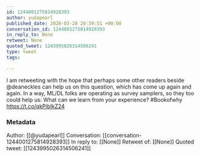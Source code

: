 ```yaml
---
id: 1244001275814928393
author: yudapearl
published_date: 2020-03-28 20:39:51 +00:00
conversation_id: 1244001275814928393
in_reply_to: None
retweet: None
quoted_tweet: 1243995026314506241
type: tweet
tags:

---
```


I am retweeting with the hope that perhaps some other readers beside @deaneckles can help us on this question, which has come up again and again. In a way, ML/DL folks are operating as survey samplers, so they too could help us: What can we learn from your experience? #Bookofwhy https://t.co/qkPibIkZ24

### Metadata

Author: [[@yudapearl]]
Conversation: [[conversation-1244001275814928393]]
In reply to: [[None]]
Retweet of: [[None]]
Quoted tweet: [[1243995026314506241]]
